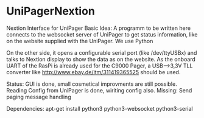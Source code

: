 # UniPagerNextion
Nextion Interface for UniPager
Basic Idea:
A programm to be written here connects to the websocket server of UniPager to get status information, like on the website supplied with the UniPager. We use Python

On the other side, it opens a configurable serial port (like /dev/ttyUSBx) and talks to Nextion display to show the data as on the website. As the onboard UART of the RasPi is already used for the C9000 Pager, a USB-->3,3V TLL converter like http://www.ebay.de/itm/311419365525 should be used.

Status: GUI is done, small cosmetical improvments are still possible. Reading Config from UniPager is done, wiriting config also.
Missing: Send paging message handling

Dependencies:
apt-get install python3 python3-websocket python3-serial
